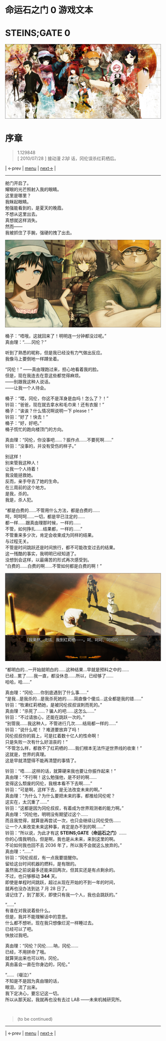 # 命运石之门 0 游戏文本
# STEINS;GATE 0

![](../img/0000-0.png)

# 序章
> 1.129848  
> [ 2010/07/28 ] 接动漫 *23β* 话，冈伦误杀红莉栖后。  

| ←prev | [menu](../) | [next→](./0001) |

---

舱门开启了。  
耀眼的光芒照射入我的眼睛。  
这里是哪里？  
我眯起眼睛。  
勉强能看到的，是夏天的晚霞。  
不想从这里出去。  
真想就这样消失。  
然而——  
我被抓住了手腕，强硬的拽了出去。  

![](../img/0000-1.png)

桶子：“唔哦，这就回来了！明明连一分钟都没过呢。”  
真由理：“……冈伦？”  

听到了熟悉的昵称，但是我已经没有力气做出反应。  
我像马上要倒地一样蹲坐着。  

“冈伦！” ——真由理跑过来，担心地看着我的脸。  
但是，现在我连去在意这些都觉得麻烦。  
——别跟我这种人说话。  
——让我一个人待会。  

桶子：“喂，冈伦，你这不是浑身是血吗！怎么了？！”  
铃羽：“爸爸，现在就去拿水和毛巾来！还有衣服！”  
桶子：“诶诶？什么情况啊说明一下 please！”  
铃羽：“好了！快去！”  
桶子：“好，好吧。”  
桶子慌忙的跑向楼顶门的方向。  

真由理：“冈伦，你没事吧……？振作点……不要死啊……”  
铃羽：“没事的，并没有受伤的样子。”  

别这样！  
别来管我这种人！  
让我一个人待着！  
我没能拯救她。  
反而，亲手夺去了她的生命。  
在三周前的这个地方。  
是我，杀的。  
我是，杀人犯。  

“都是白费的……不管用什么方法，都是白费的……  
 呵，呵呵呵……一切，都是早已注定的……  
 都一样……跟真由理那时候，一样的……  
 不管，如何挣扎……结果都，一样的……”  
不管重来多少次，肯定会收束成为同样的结果。  
与过程无关。  
不管是时间跳跃还是时间旅行，都不可能改变过去的结果。  
这一残酷的事实，我明明已经知道了。  
没想到会这样，以最痛苦的形式再次感受到。  
“白费的……白费的啊……不管如何都是白费的啊！”   

![](../img/0000-2.png)

“都明白的…一开始就明白的……这种结果…早就是预料之中的……  
 已经…累了……我一直，都没休息……所以，已经够了……  
 哈哈，哈……”  

真由理：“冈伦……你到底遇到了什么事……”  
“是我…是我杀的…是我杀死她的……简直像个傻瓜…这全都是我的错……”  
铃羽：“牧濑红莉栖她，是被冈伦叔叔误刺而死的。”  
真由理：“杀死了……？骗人的吧……这怎么……”  
铃羽：“不过请放心，还能在跳跃一次的。”  
“别管我……我这种人，不管进行几次……结局都一样的……”  
铃羽：“说什么呢！？难道要放弃了吗！  
 冈伦叔叔你的肩上，可是扛着数十亿人的性命啊！  
 只是失败一次有什么好沮丧的！”  
“不管怎么样，都救不了红莉栖的……我们根本无法忤逆世界线的收束！”  
这就是，世界的真理。  
这是早就清楚得不能再清楚的事情了。  

铃羽：“唔……这样的话，就算硬来我也要让你振作起来！”  
真由理：“不行啊！这么勉强他，是不好的啊……  
 变得这么颓废的冈伦，我根本看不下去啊……”  
铃羽：“可是啊，这样下去，是无法改变未来的啊。”  
真由理：“为什么？为什么要把未来的事，都推给冈伦呢？  
 这实在，太沉重了……”  
铃羽：“这都是因为冈伦叔叔，有着成为世界观测者的能力啊。”  
真由理：“冈伦他，明明没有期望过这个……  
 而且我觉得，就算是再尝试一次，也只会继续让冈伦受伤……  
 让一个人来改变未来这种事，肯定是办不到的啊……”  
铃羽：“所以说，为此才有这 **STEINS;GATE（命运石之门）**……  
 你的心情我明白。但是啊，我也是从未来，来到这里的啊。  
 不论如何我也回不去 2036 年了，所以我不会就这么放弃的。”  
真由理：“……”  
铃羽：“冈伦叔叔，有一点我要提醒你。  
 留给这台时间机器的燃料，是有限的。  
 虽然我之前说最多还能来回两次，但其实还是有点剩余的。  
 不过，也只够移动 **344** 天。  
 即使是单程时间跳跃，超过从现在开始的不到一年的时间，  
 就再也没办法到达 7 月 28 日了。  
 请记住了，到了那天，即使只有我一个人，我也会跳跃的。”  

“……”  
有谁在对我说着些什么。  
但是，我并不能理解话中的意思。  
什么都不想听。现在我只想像烂泥一样睡过去。  
已经可以了吧。  
快放过我吧。  

真由理：“冈伦？冈伦……呐，冈伦……  
 已经，不用拼命了哦。  
 就算哭出来也可以哟，冈伦。  
 真由喜会一直在你身边的，冈伦。”  

“……（啜泣）”    
不知是不是因为真由理的话，  
眼泪，流了出来。  
我下定决心，要忘记这一切。  
所以从那天起，我就再也没有去过 LAB ——未来机械研究所。  


<br/>

> (to be continued)
---

| ←prev | [menu](../) | [next→](./0001) |

